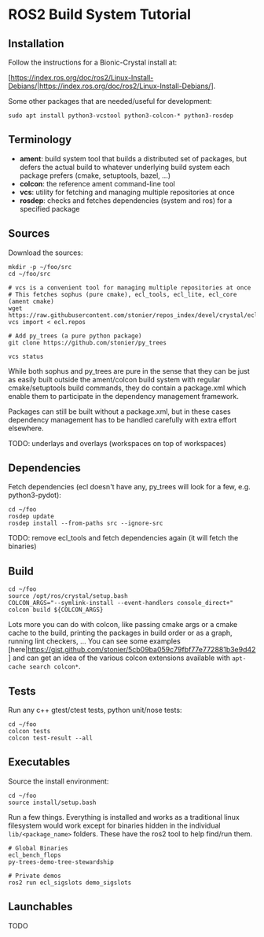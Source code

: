 
# ROS2 Build System Tutorial

## Installation

Follow the instructions for a Bionic-Crystal install at:

[https://index.ros.org/doc/ros2/Linux-Install-Debians/|https://index.ros.org/doc/ros2/Linux-Install-Debians/].

Some other packages that are needed/useful for development:

```
sudo apt install python3-vcstool python3-colcon-* python3-rosdep
```

## Terminology

* **ament**: build system tool that builds a distributed set of packages, but defers the actual build to whatever underlying build system each package prefers (cmake, setuptools, bazel, ...)
* **colcon**: the reference ament command-line tool
* **vcs**: utility for fetching and managing multiple repositories at once
* **rosdep**: checks and fetches dependencies (system and ros) for a specified package

## Sources

Download the sources:

```
mkdir -p ~/foo/src
cd ~/foo/src

# vcs is a convenient tool for managing multiple repositories at once
# This fetches sophus (pure cmake), ecl_tools, ecl_lite, ecl_core (ament cmake)
wget https://raw.githubusercontent.com/stonier/repos_index/devel/crystal/ecl.repos
vcs import < ecl.repos

# Add py_trees (a pure python package)
git clone https://github.com/stonier/py_trees

vcs status
```

While both sophus and py_trees are pure in the sense that they can be just as easily
built outside the ament/colcon build system with regular cmake/setuptools build commands,
they do contain a package.xml which enable them to participate in the dependency
management framework. 

Packages can still be built without a package.xml, but in these cases
dependency management has to be handled carefully with extra effort elsewhere.

TODO: underlays and overlays (workspaces on top of workspaces)

## Dependencies

Fetch dependencies (ecl doesn't have any, py_trees will look for a few, e.g. python3-pydot):

```
cd ~/foo
rosdep update
rosdep install --from-paths src --ignore-src
```

TODO: remove ecl_tools and fetch dependencies again (it will fetch the binaries)

## Build

```
cd ~/foo
source /opt/ros/crystal/setup.bash
COLCON_ARGS="--symlink-install --event-handlers console_direct+"
colcon build ${COLCON_ARGS}
```

Lots more you can do with colcon, like passing cmake args or a cmake cache to the build,
printing the packages in build order or as a graph, running lint checkers, ... You can see
some examples [here|https://gist.github.com/stonier/5cb09ba059c79fbf77e772881b3e9d42] and
can get an idea of the various colcon extensions available with `apt-cache search colcon*`.

## Tests

Run any c++ gtest/ctest tests, python unit/nose tests:

```
cd ~/foo
colcon tests
colcon test-result --all
```

## Executables

Source the install environment:

```
cd ~/foo
source install/setup.bash
```

Run a few things. Everything is installed and works as a traditional linux filesystem
would work except for binaries hidden in the individual `lib/<package_name>` folders.
These have the ros2 tool to help find/run them.

```
# Global Binaries
ecl_bench_flops
py-trees-demo-tree-stewardship

# Private demos
ros2 run ecl_sigslots demo_sigslots
```

## Launchables

TODO
